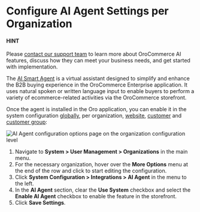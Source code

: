 <a id="organization-ai-agent-settings"></a>

# Configure AI Agent Settings per Organization

#### HINT
Please <a href="https://oroinc.com/contact-us/" target="_blank">contact our support team</a> to learn more about OroCommerce AI features, discuss how they can meet your business needs, and get started with implementation.

The [AI Smart Agent](../../../../../../../concept-guides/ai/index.md#concept-guide-ai) is a virtual assistant designed to simplify and enhance the B2B buying experience in the OroCommerce Enterprise application. It uses natural spoken or written language input to enable buyers to perform a variety of ecommerce-related activities via the OroCommerce storefront.

Once the agent is installed in the Oro application, you can enable it in the system configuration [globally](../../../../../configuration/system/integrations/ai-agent.md#admin-configuration-ai-agent-settings), per organization, [website](../../../../../websites/web-configuration/general-sys-config/integrations/website-ai-agent.md#website-configuration-ai-agent-settings), [customer](../../../../../../customers/customers/customer-configuration/system-configuration/integrations/customer-ai-agent-setting.md#user-guide-customer-configuration-settings-ai-agent) and [customer group](../../../../../../customers/customer-groups/customer-group-configuration/system-configuration/integrations/customer-group-ai-agent.md#user-guide-customer-groups-configuration-settings-ai-agent):

![AI Agent configuration options page on the organization configuration level](user/img/system/user_management/org_configuration/ai/ai-agent-org-settings.png)
1. Navigate to **System > User Management > Organizations** in the main menu.
2. For the necessary organization, hover over the <i class="fa fa-ellipsis-h fa-lg" aria-hidden="true"></i> **More Options** menu at the end of the row and click <i class="fas fa-cog" aria-hidden="true"></i> to start editing the configuration.
3. Click **System Configuration > Integrations > AI Agent** in the menu to the left.
4. In the **AI Agent** section, clear the **Use System** checkbox and select the **Enable AI Agent** checkbox to enable the feature in the storefront.
5. Click **Save Settings**.

<!-- fa-bars = fa-navicon -->
<!-- Ic Tiles is used as Set As Default in saved views, and as tiles in display layout options -->
<!-- IcPencil refers to Rename in Commerce and Inline Editing in CRM -->
<!-- Check mark in the square. -->
<!-- SortDesc is also used as drop-down arrow -->
<!-- A -->
<!-- B -->
<!-- C -->
<!-- D -->
<!-- E -->
<!-- F -->
<!-- G -->
<!-- H -->
<!-- I -->
<!-- L -->
<!-- M -->
<!-- P -->
<!-- R -->
<!-- S -->
<!-- T -->
<!-- U -->
<!-- Z -->
